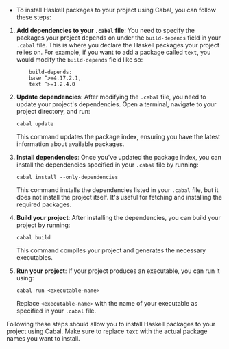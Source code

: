* To install Haskell packages to your project using Cabal, you can follow these steps:


1.  **Add dependencies to your `.cabal` file**: You need to specify the packages your project depends on under the `build-depends` field in your `.cabal` file. This is where you declare the Haskell packages your project relies on. For example, if you want to add a package called `text`, you would modify the `build-depends` field like so:
    
    ```cabal
        build-depends:    
        base ^>=4.17.2.1,
        text ^>=1.2.4.0
    ```
    
3.  **Update dependencies**: After modifying the `.cabal` file, you need to update your project's dependencies. Open a terminal, navigate to your project directory, and run:
    
    `cabal update` 
    
    This command updates the package index, ensuring you have the latest information about available packages.
    
4.  **Install dependencies**: Once you've updated the package index, you can install the dependencies specified in your `.cabal` file by running:
    

    
    `cabal install --only-dependencies` 
    
    This command installs the dependencies listed in your `.cabal` file, but it does not install the project itself. It's useful for fetching and installing the required packages.
    
5.  **Build your project**: After installing the dependencies, you can build your project by running:
  
    
    `cabal build` 
    
    This command compiles your project and generates the necessary executables.
    
6.  **Run your project**: If your project produces an executable, you can run it using:
    

    
    `cabal run <executable-name>` 
    
    Replace `<executable-name>` with the name of your executable as specified in your `.cabal` file.
    

Following these steps should allow you to install Haskell packages to your project using Cabal. Make sure to replace `text` with the actual package names you want to install.
